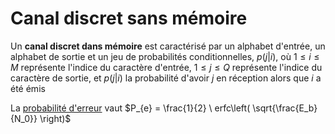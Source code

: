 # Canal discret sans mémoire

Un **canal discret dans mémoire** est caractérisé par un alphabet d'entrée, un alphabet de sortie et un jeu de probabilités conditionnelles, $p(j|i)$, où $1\leq i \leq M$ représente l'indice du caractère d'entrée, $1\leq j \leq Q$ représente l'indice du caractère de sortie, et $p(j|i)$ la probabilité d'avoir $j$ en réception alors que $i$ a été émis

La [probabilité d'erreur](Bit%20error%20rate.md) vaut $P_{e} = \frac{1}{2} \ erfc\left( \sqrt{\frac{E_b}{N_0}} \right)$

